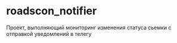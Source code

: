 # roadscon_notifier
Проект, выполняющий мониторинг изменения статуса сьемки с отправкой уведомлений в телегу
